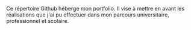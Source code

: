 Ce répertoire Github héberge mon portfolio. 
Il vise à mettre en avant les réalisations que j'ai pu effectuer dans mon parcours universitaire, professionnel et scolaire. 
